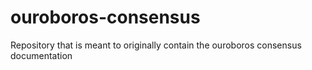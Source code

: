 # ouroboros-consensus
Repository that is meant to originally contain the ouroboros consensus documentation
